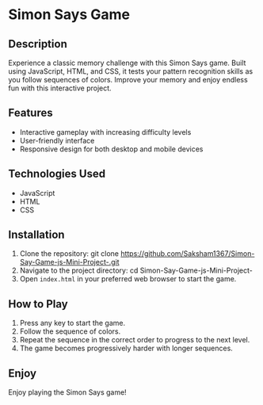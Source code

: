 # Simon Says Game

## Description
Experience a classic memory challenge with this Simon Says game. Built using JavaScript, HTML, and CSS, it tests your pattern recognition skills as you follow sequences of colors. Improve your memory and enjoy endless fun with this interactive project.

## Features
- Interactive gameplay with increasing difficulty levels
- User-friendly interface
- Responsive design for both desktop and mobile devices

## Technologies Used
- JavaScript
- HTML
- CSS

## Installation
1. Clone the repository:
    git clone https://github.com/Saksham1367/Simon-Say-Game-js-Mini-Project-.git
2. Navigate to the project directory:
    cd Simon-Say-Game-js-Mini-Project-
3. Open `index.html` in your preferred web browser to start the game.

## How to Play
1. Press any key to start the game.
2. Follow the sequence of colors.
3. Repeat the sequence in the correct order to progress to the next level.
4. The game becomes progressively harder with longer sequences.

## Enjoy   
Enjoy playing the Simon Says game!
